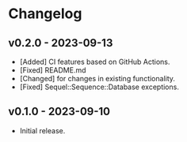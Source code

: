 # Changelog

<!--
Prefix your message with one of the following:

- [Added] for new features.
- [Changed] for changes in existing functionality.
- [Deprecated] for soon-to-be removed features.
- [Removed] for now removed features.
- [Fixed] for any bug fixes.
- [Security] in case of vulnerabilities.
-->

## v0.2.0 - 2023-09-13

- [Added] CI features based on GitHub Actions.
- [Fixed] README.md
- [Changed] for changes in existing functionality.
- [Fixed] Sequel::Sequence::Database exceptions.

## v0.1.0 - 2023-09-10

- Initial release.
